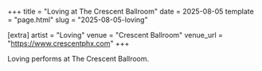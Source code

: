 +++
title = "Loving at The Crescent Ballroom"
date = 2025-08-05
template = "page.html"
slug = "2025-08-05-loving"

[extra]
artist = "Loving"
venue = "Crescent Ballroom"
venue_url = "https://www.crescentphx.com"
+++

Loving performs at The Crescent Ballroom.
